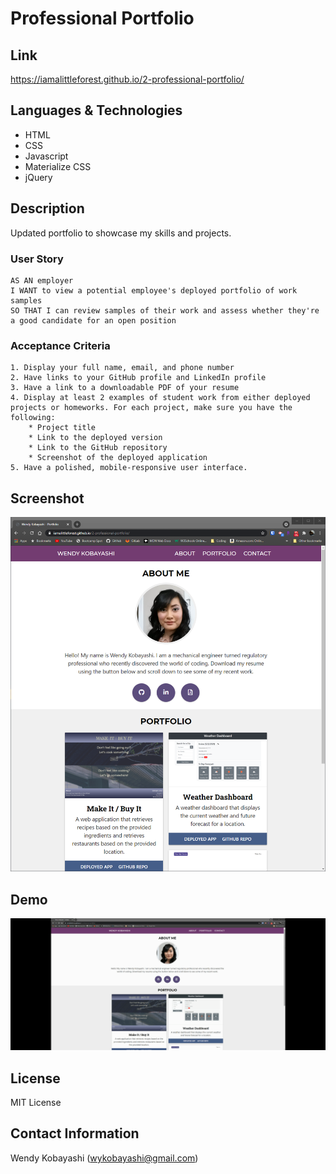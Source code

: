 # Professional Portfolio

## Link
https://iamalittleforest.github.io/2-professional-portfolio/

## Languages & Technologies
* HTML
* CSS
* Javascript
* Materialize CSS
* jQuery

## Description
Updated portfolio to showcase my skills and projects.

### User Story

```
AS AN employer
I WANT to view a potential employee's deployed portfolio of work samples
SO THAT I can review samples of their work and assess whether they're a good candidate for an open position
```

### Acceptance Criteria

```
1. Display your full name, email, and phone number
2. Have links to your GitHub profile and LinkedIn profile
3. Have a link to a downloadable PDF of your resume
4. Display at least 2 examples of student work from either deployed projects or homeworks. For each project, make sure you have the following:
    * Project title
    * Link to the deployed version
    * Link to the GitHub repository
    * Screenshot of the deployed application
5. Have a polished, mobile-responsive user interface.
```

## Screenshot
<img src="assets/images/README-screenshot.png" alt="screenshot">

## Demo
<img src="assets/images/README-demo.gif" alt="demo">

## License
MIT License

## Contact Information
Wendy Kobayashi (<wykobayashi@gmail.com>)